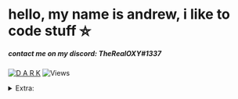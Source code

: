 # hello, my name is andrew, i like to code stuff ⛤
##### contact me on my discord: *TheRealOXY#1337*
[![D A R K](https://i.imgur.com/V4CzxIn.png)](https://i.imgur.com/V4CzxIn.png)
![Views](https://komarev.com/ghpvc/?username=TheRealOXY&color=B57EDC)


<details>
  <summary>Extra:</summary>
  
![AAAAAAA](https://i.imgur.com/DKPkh0J.gif)

</details>
